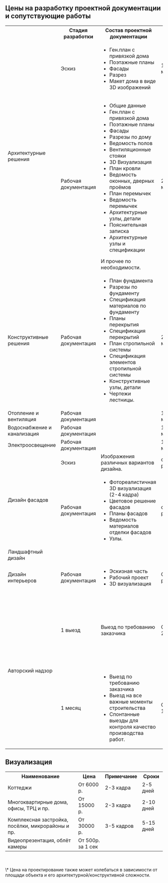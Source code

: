 ## Цены на разработку проектной документации и сопутствующие работы

<table>
<tr>
    <th></th>
    <th>Стадия разработки</th>
    <th>Состав проектной документации</th>
    <th>Цена</th>
    <th>Примечание</th>
    <th>Пример</th>
</tr>
<tr>
    <td rowspan="2">Архитектурные решения</td>
    <td>Эскиз</td>
    <td>
        <ul>
            <li>Ген.план с привязкой дома</li>
            <li>Поэтажные планы</li>
            <li>Фасады</li>
            <li>Разрез</li>
            <li>Макет дома в виде 3D изображений</li>
        </ul>
    </td>
    <td>120р/м²</td>
    <td><a href="../project-example.pdf" target="_blank">Пример</a></td>
    <td>Но не менее 20000 р. за проект.</td>
</tr>
<tr>
    <td>Рабочая документация</td>
    <td>
        <ul>
            <li>Общие данные</li>
            <li>Ген.план с привязкой дома</li>
            <li>Поэтажные планы</li>
            <li>Фасады</li>
            <li>Разрезы по дому</li>
            <li>Ведомость полов</li>
            <li>Вентиляционные стояки</li>
            <li>3D Визуализация</li>
            <li>План кровли</li>
            <li>Ведомость оконных, дверных проёмов</li>
            <li>План перемычек</li>
            <li>Ведомость перемычек</li>
            <li>Архитектурные узлы, детали
            <li>Пояснительная записка</li>
            <li>Архитектурные узлы и спецификации</li>
        </ul>
        И прочее по необходимости.
    </td>
    <td>200р/м²</td>
    <td><a href="../project-example.pdf" target="_blank">Пример</a></td>
    <td>Но не менее 40000 р. за проект</td>
</tr>
<tr>
    <td>Конструктивные решения</td>
    <td>Рабочая документация</td>
    <td>
        <ul>
            <li>План фундамента</li>
            <li>Разрезы по фундаменту</li>
            <li>Спецификация материалов по фундаменту</li>
            <li>Планы перекрытия</li>
            <li>Спецификация перекрытий</li>
            <li>План стропильной системы</li>
            <li>Спецификация элементов стропильной системы</li>
            <li>Конструктивные узлы, детали</li>
            <li>Чертежи лестницы.</li>
        </ul>
    </td>
    <td>250р/м²</td>
    <td><a href="../project-example.pdf" target="_blank">Пример</a></td>
    <td>Но не менее 40000 р. за проект</td>
</tr>
<tr>
    <td>Отопление и вентиляция</td>
    <td>Рабочая документация</td>
    <td></td>
    <td>100 р/м²</td>
    <td><a href="../project-example.pdf" target="_blank">Пример</a></td>
    <td></td>
</tr>
<tr>
    <td>Водоснабжение и канализация</td>
    <td>Рабочая документация</td>
    <td></td>
    <td>100 р/м²</td>
    <td><a href="../project-example.pdf" target="_blank">Пример</a></td>
    <td></td>
</tr>
<tr>
    <td>Электроосвещение</td>
    <td>Рабочая документация</td>
    <td></td>
    <td>100 р/м²</td>
    <td><a href="../project-example.pdf" target="_blank">Пример</a></td>
    <td></td>
</tr>
<tr>
    <td rowspan="2">Дизайн фасадов</td>
    <td>Эскиз</td>
    <td>Изображения различных вариантов дизайна.</td>
    <td>от 150 р/м²</td>
    <td><a href="../project-example.pdf" target="_blank">Пример</a></td>
    <td></td>
</tr>
<tr>
    <td>Рабочая документация</td>
    <td>
        <ul>
            <li>Фотореалистичная 3D визуализация (2-4 кадра)</li>
            <li>Цветовое решение фасадов</li>
            <li>Планы фасадов</li>
            <li>Ведомость материалов отделки фасадов</li>
            <li>Узлы.</li>
        </ul>
    </td>
    <td>от 300 р/м²</td>
    <td><a href="../project-example.pdf" target="_blank">Пример</a></td>
    <td></td>
</tr>
<tr>
    <td>Ландшафтный дизайн</td>
    <td></td>
    <td></td>
    <td></td>
    <td><a href="../project-example.pdf" target="_blank">Пример</a></td>
    <td>Индивидуально</td>
</tr>
<tr>
    <td>Дизайн интерьеров</td>
    <td>Рабочая документация</td>
    <td>
        <ul>
            <li>Эскизная часть</li>
            <li>Рабочий проект</li>
            <li>3D визуализация</li>
        </ul>
    </td>
    <td>От 1500 р/м²</td>
    <td><a href="../project-example.pdf" target="_blank">Пример</a></td>
    <td></td>
</tr>
<tr>
    <td rowspan="2">Авторский надзор</td>
    <td>1 выезд</td>
    <td>Выезд по требованию заказчика</td>
    <td>От 2000р</td>
    <td><a href="../project-example.pdf" target="_blank">Пример</a></td>
    <td>Цена складывается из:
        <ul>
            <li>Удаленности объекта</li>
            <li>Времени суток</li>
            <li>дня недели</li>
            <li>Сложности объекта.</li>
        </ul>
    </td>
</tr>
<tr>
    <td>1 месяц</td>
    <td>
        <ul>
            <li>Выезд по требованию заказчика</li>
            <li>Выезд на все важные моменты строительства</li>
            <li>Спонтанные выезды для контроля качество производства работ.</li>
        </ul>
    </td>
    <td>От 15000р.</td>
    <td><a href="../project-example.pdf" target="_blank">Пример</a></td>
    <td></td>
</tr>
</table>

## Визуализация

<table>
    <tr>
        <th>Наименование</th>
        <th>Цена</th>
        <th>Примечание</th>
        <th>Сроки</th>
    </tr>
    <tr>
        <td>Коттеджи</td>
        <td>От 6000 р.</td>
        <td>2-3 кадра</td>
        <td>2-5 дней</td>
    </tr>
    <tr>
        <td>Многоквартирные дома, офисы, ТРЦ и пр.</td>
        <td>От 15000 р.</td>
        <td>2-3 кадра</td>
        <td>2-10 дней</td>
    </tr>
    <tr>
        <td>Комплексная застройка, посёлки, микрорайоны и пр.</td>
        <td>От 30000 р.</td>
        <td>3-5 кадров</td>
        <td>5-15 дней</td>
    </tr>
    <tr>
        <td>Видеопрезентация, облёт камеры</td>
        <td>От 500р. за 1 сек</td>
        <td></td>
        <td></td>
    </tr>
</table>
<br>
<br>
\* Цена на проектирование также может колебаться в зависимости от площади объекта и его архитектурной/конструктивной сложности.
